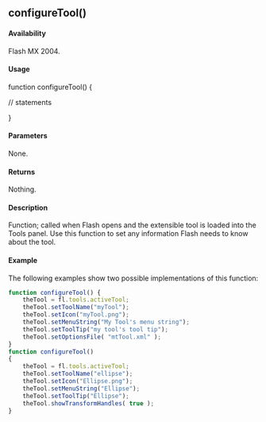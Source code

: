 ## configureTool()

#### Availability

Flash MX 2004.

#### Usage

function configureTool() {

// statements

}

#### Parameters

None.

#### Returns

Nothing.

#### Description

Function; called when Flash opens and the extensible tool is loaded into the Tools panel. Use this function to set any information Flash needs to know about the tool.

#### Example

The following examples show two possible implementations of this function:

```javascript
function configureTool() { 
    theTool = fl.tools.activeTool; 
    theTool.setToolName("myTool"); 
    theTool.setIcon("myTool.png");
    theTool.setMenuString("My Tool's menu string"); 
    theTool.setToolTip("my tool's tool tip"); 
    theTool.setOptionsFile( "mtTool.xml" );
}
function configureTool() 
{ 
    theTool = fl.tools.activeTool;
    theTool.setToolName("ellipse"); 
    theTool.setIcon("Ellipse.png"); 
    theTool.setMenuString("Ellipse"); 
    theTool.setToolTip("Ellipse"); 
    theTool.showTransformHandles( true );
}

```